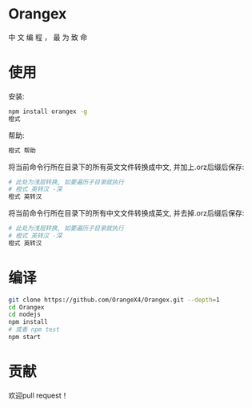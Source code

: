 # Orangex
中 文 编 程 ， 最 为 致 命

# 使用
安装:  
```sh
npm install orangex -g  
橙式  
```
帮助:  
```sh
橙式 帮助  
```
将当前命令行所在目录下的所有英文文件转换成中文, 并加上.orz后缀后保存:  
```sh
# 此处为浅层转换, 如要遍历子目录就执行  
# 橙式 英转汉 -深  
橙式 英转汉  
```
将当前命令行所在目录下的所有中文文件转换成英文, 并去掉.orz后缀后保存:  
```sh
# 此处为浅层转换, 如要遍历子目录就执行  
# 橙式 英转汉 -深  
橙式 英转汉  
```

# 编译
```sh
git clone https://github.com/OrangeX4/Orangex.git --depth=1  
cd Orangex  
cd nodejs  
npm install  
# 或者 npm test  
npm start  
```

# 贡献
欢迎pull request！
